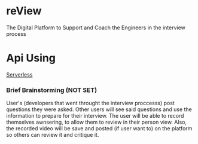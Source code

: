 # reView
The Digital Platform to Support and Coach the Engineers in the interview process

# Api Using
[Serverless](https://serverless.com/)

### Brief Brainstorming (NOT SET)
User's (developers that went throught the interview proccesss) post questions they were asked.  Other users will see said questions and use the information to prepare for their interview.  The user will be able to record themselves awnsering, to allow them to review in their person view. Also, the recorded video will be save and posted (if user want to) on the platform so others can review it and critique it.
